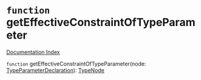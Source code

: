 # `function` getEffectiveConstraintOfTypeParameter

[Documentation Index](../README.md)

`function` getEffectiveConstraintOfTypeParameter(node: [TypeParameterDeclaration](../interface.TypeParameterDeclaration/README.md)): [TypeNode](../interface.TypeNode/README.md)